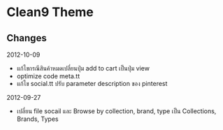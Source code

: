 Clean9 Theme
===========

Changes
-------------
2012-10-09
- แก้ไขกรณีสินค้าหมดเปลี่ยนปุ่ม add to cart เป็นปุ่ม view
- optimize code meta.tt
- แก้ไข social.tt ปรับ parameter description ของ pinterest

2012-09-27
- เปลี่ยน file socail และ  Browse by collection, brand, type เป็น Collections, Brands, Types
